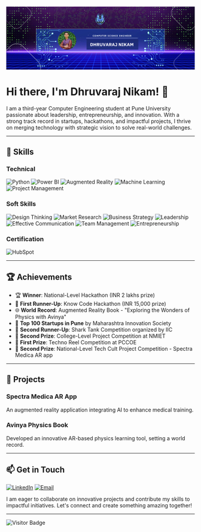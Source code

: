 ![logo](https://github.com/dhruvarajnikkam/Read-me-/blob/main/DHRUVARAJ%20NIKAM.png)
# Hi there, I'm Dhruvaraj Nikam! 👋

I am a third-year Computer Engineering student at Pune University passionate about leadership, entrepreneurship, and innovation. With a strong track record in startups, hackathons, and impactful projects, I thrive on merging technology with strategic vision to solve real-world challenges.

---

## 🚀 Skills

### Technical
![Python](https://img.shields.io/badge/Python-3776AB?style=for-the-badge&logo=python&logoColor=white)
![Power BI](https://img.shields.io/badge/Power%20BI-F2C811?style=for-the-badge&logo=powerbi&logoColor=black)
![Augmented Reality](https://img.shields.io/badge/Augmented%20Reality-FF6F00?style=for-the-badge&logo=augmented-reality&logoColor=white)
![Machine Learning](https://img.shields.io/badge/Machine%20Learning-FF6F00?style=for-the-badge&logo=ai&logoColor=white)
![Project Management](https://img.shields.io/badge/Project%20Management-3D85C6?style=for-the-badge&logo=project-management&logoColor=white)

### Soft Skills
![Design Thinking](https://img.shields.io/badge/Design%20Thinking-FFD700?style=for-the-badge&logo=thinking&logoColor=black)
![Market Research](https://img.shields.io/badge/Market%20Research-8E44AD?style=for-the-badge&logo=research&logoColor=white)
![Business Strategy](https://img.shields.io/badge/Business%20Strategy-1ABC9C?style=for-the-badge&logo=strategy&logoColor=white)
![Leadership](https://img.shields.io/badge/Leadership-3498DB?style=for-the-badge&logo=leadership&logoColor=white)
![Effective Communication](https://img.shields.io/badge/Effective%20Communication-E67E22?style=for-the-badge&logo=communication&logoColor=white)
![Team Management](https://img.shields.io/badge/Team%20Management-34495E?style=for-the-badge&logo=management&logoColor=white)
![Entrepreneurship](https://img.shields.io/badge/Entrepreneurship-16A085?style=for-the-badge&logo=entrepreneur&logoColor=white)

### Certification
![HubSpot](https://img.shields.io/badge/Inbound%20Certified-HubSpot%20Academy-F76C6C?style=for-the-badge&logo=hubspot&logoColor=white)

---

## 🏆 Achievements

- 🏆 **Winner**: National-Level Hackathon (INR 2 lakhs prize)
- 🥈 **First Runner-Up**: Know Code Hackathon (INR 15,000 prize)
- 🌐 **World Record**: Augmented Reality Book - "Exploring the Wonders of Physics with Avinya"
- 🚀 **Top 100 Startups in Pune** by Maharashtra Innovation Society
- 🦈 **Second Runner-Up**: Shark Tank Competition organized by IIC
- 🥈 **Second Prize**: College-Level Project Competition at NMIET
- 🏅 **First Prize**: Techno Reel Competition at PCCOE
- 🥈 **Second Prize**: National-Level Tech Cult Project Competition - Spectra Medica AR app

---

## 🚀 Projects

### Spectra Medica AR App
An augmented reality application integrating AI to enhance medical training.

### Avinya Physics Book
Developed an innovative AR-based physics learning tool, setting a world record.

---

## 📫 Get in Touch

[![LinkedIn](https://img.shields.io/badge/LinkedIn-0077B5?style=for-the-badge&logo=linkedin&logoColor=white)](https://www.linkedin.com/in/dhruvarajnikam/)
[![Email](https://img.shields.io/badge/Email-D14836?style=for-the-badge&logo=gmail&logoColor=white)](mailto:your.email@example.com)

I am eager to collaborate on innovative projects and contribute my skills to impactful initiatives. Let's connect and create something amazing together!

---

![Visitor Badge](https://visitor-badge.laobi.icu/badge?page_id=dhruvarajnikkam)
